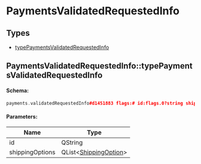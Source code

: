 # PaymentsValidatedRequestedInfo

## Types

* [typePaymentsValidatedRequestedInfo](#paymentsvalidatedrequestedinfotypepaymentsvalidatedrequestedinfo)

## PaymentsValidatedRequestedInfo::typePaymentsValidatedRequestedInfo

#### Schema:

```c++
payments.validatedRequestedInfo#d1451883 flags:# id:flags.0?string shipping_options:flags.1?Vector<ShippingOption> = payments.ValidatedRequestedInfo;
```

#### Parameters:

|Name|Type|
|----|----|
|id|QString|
|shippingOptions|QList&lt;[ShippingOption](shippingoption.md)&gt;|


